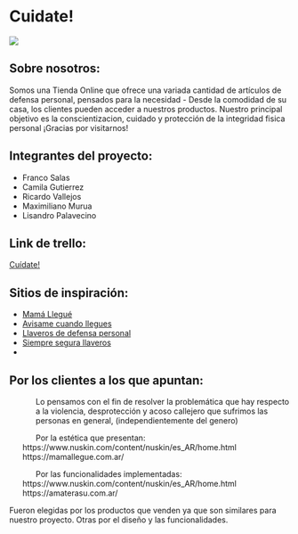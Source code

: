 <h1>Cuidate!</h1>
<img src="![logo](https://user-images.githubusercontent.com/86576860/206804385-7dcfd259-3f46-42d4-8e3c-ca986abf4a57.png)
">

<h2>Sobre nosotros:</h2><div>
  Somos una Tienda Online que ofrece una variada cantidad de artículos de defensa personal, pensados para la necesidad -
  Desde la comodidad de su casa, los clientes pueden acceder a nuestros productos. Nuestro principal objetivo es la conscientizacion, cuidado y protección de 
   la integridad fisica personal
  ¡Gracias por visitarnos!
  <div>
<h2>Integrantes del proyecto:</h2><div>
  <ul>
    <li>Franco Salas</li>
    <li>Camila Gutierrez</li>
    <li>Ricardo Vallejos</li>
    <li>Maximiliano Murua</li>
    <li>Lisandro Palavecino</li>
    </ul>
    <div>

<h2>Link de trello:</h2>
<a href="https://trello.com/b/tPagskz9/sprint-pi-c19">Cuídate!</a>


<h2>Sitios de inspiración:</h2>
      <ul>
        <li><a href="https://mamallegue.com.ar/">Mamá Llegué</a></li>
        <li><a href="https://www.avisamecuandollegues.com.ar/">Avisame cuando llegues</a></li>
        <li><a href="https://www.instagram.com/defensa_femsj/?hl=es">Llaveros de defensa personal</a></li>
        <li><a href="https://www.instagram.com/siempreseguraar/?hl=es">Siempre segura llaveros</a></li>
        <li><a href=""></a></li>
      </ul>
      
<h2>Por los clientes a los que apuntan:</h2>
<ol>
<ul>Lo pensamos con el fin de resolver la problemática que hay respecto a la violencia, desprotección y acoso callejero que sufrimos las personas en general, (independientemente del genero)</ul>
<ul>Por la estética que presentan:</ul>
https://www.nuskin.com/content/nuskin/es_AR/home.html
https://mamallegue.com.ar/
<ul>Por las funcionalidades implementadas:</ul>
https://www.nuskin.com/content/nuskin/es_AR/home.html
https://amaterasu.com.ar/
</ol>
Fueron elegidas por los productos que venden ya que son similares para nuestro proyecto. Otras por el diseño y las funcionalidades.
